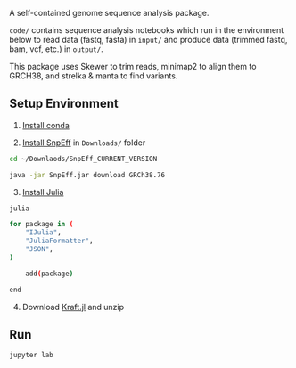 A self-contained genome sequence analysis package.

`code/` contains sequence analysis notebooks which run in the environment below to read data (fastq, fasta) in `input/` and produce data (trimmed fastq, bam, vcf, etc.) in `output/`.

This package uses Skewer to trim reads, minimap2 to align them to GRCH38, and strelka & manta to find variants.

## Setup Environment

1. [Install conda](https://github.com/KwatME/environment/blob/master/conda.md)

2. [Install SnpEff](https://pcingola.github.io/SnpEff/download.html#download) in `Downloads/` folder

```sh
cd ~/Downlaods/SnpEff_CURRENT_VERSION

java -jar SnpEff.jar download GRCh38.76
```

3. [Install Julia](https://julialang.org/downloads/)

```sh
julia

for package in (
    "IJulia",
    "JuliaFormatter",
    "JSON",
)

    add(package)

end

```

4. Download [Kraft.jl](https://github.com/KwatME/Kraft.jl/releases/tag/0.0.1) and unzip


## Run

```sh
jupyter lab
```
